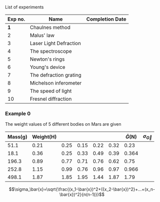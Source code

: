 List of experiments

| Exp no. | Name                   | Completion Date |
| ------- | ---------------------- | --------------- |
| **1**   | Chaulnes method        |                 |
| 2       | Malus' law             |                 |
| 3       | Laser Light Defraction |                 |
| 4       | The spectroscope       |                 |
| 5       | Newton's rings         |                 |
| 6       | Young's device         |                 |
| 7       | The defraction grating |                 |
| 8       | Michelson inferometer  |                 |
| 9       | The speed of light     |                 |
| 10      | Fresnel diffraction    |                 |
### Example 0
The weight values of 5 different bodies on Mars are given

| Mass(g) | Weight(H) |      |      |      |      | $\bar{G}$(N) | $\sigma_\vec{G}$ |
| ------- | --------- | ---- | ---- | ---- | ---- | ------------ | ---------------- |
| 51.1    | 0.21      | 0.25 | 0.15 | 0.22 | 0.32 | 0.23         |                  |
| 18.1    | 0.36      | 0.25 | 0.33 | 0.49 | 0.39 | 0.364        |                  |
| 196.3   | 0.89      | 0.77 | 0.71 | 0.76 | 0.62 | 0.75         |                  |
| 252.8   | 1.15      | 0.99 | 0.76 | 0.96 | 0.97 | 0.966        |                  |
| 498.1   | 1.87      | 1.85 | 1.95 | 1.44 | 1.87 | 1.79         |                  |

$$\sigma_\bar{x}=\sqrt{\frac{(x_1-\bar{x})^2+({x_2-\bar{x})^2}+...+(x_n-\bar{x})^2}{n(n-1)}}$$

